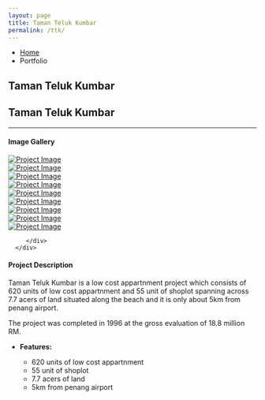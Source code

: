 ```yaml
---
layout: page
title: Taman Teluk Kumbar
permalink: /ttk/
---
```


<section class="page-header">
   <div class="container">
      <div class="row">
         <div class="col-md-12">
            <ul class="breadcrumb">
               <li><a href="#">Home</a></li>
               <li class="active">Portfolio</li>
            </ul>
         </div>
      </div>
      <div class="row">
         <div class="col-md-12">
            <h1>Taman Teluk Kumbar</h1>
         </div>
      </div>
   </div>
</section>
<div class="container">
<div class="row">
   <div class="col-md-12">
      <div class="portfolio-title">
         <div class="row">
            <div class="portfolio-nav-all col-md-1">
               <a href='{{ site.baseurl }}portfolio' data-tooltip data-original-title="Back to Projects Page"><i class="fa fa-th"></i></a>
            </div>
            <div class="col-md-10 center">
               <h2 class="mb-none heading-primary"><strong>Taman Teluk Kumbar</strong></h2>
            </div>
         </div>
      </div>
      <hr class="tall">
   </div>
</div>
<div class="row">
   <div class="col-md-4">
      <h4 class="center heading-primary">Image Gallery</h4>
      <div class="lightbox" data-plugin-options='{"delegate": "a", "type": "image", "gallery": {"enabled": true}, "mainClass": "mfp-with-zoom", "zoom": {"enabled": true, "duration": 300}}'>
         <div class="owl-carousel stage-margin" data-plugin-options='{"items": 1, "margin": 10, "loop": false, "nav": true, "dots": false, "stagePadding": 40}'>
            <div>
               <a class="img-thumbnail img-thumbnail-hover-icon mb-xs mr-xs" href="{{ site.baseurl }}/asset/images/ttk/Taman_Teluk_Kumbar_2.jpg">
               <img class="img-responsive" src="{{ site.baseurl }}/asset/images/ttk/Taman_Teluk_Kumbar_1.jpg" alt="Project Image">
               </a>
            </div>
            <div>
               <a class="img-thumbnail img-thumbnail-hover-icon mb-xs mr-xs" href="{{ site.baseurl }}/asset/images/ttk/Taman_Teluk_Kumbar_3.jpg">
               <img class="img-responsive" src="{{ site.baseurl }}/asset/images/ttk/Taman_Teluk_Kumbar_3.jpg" alt="Project Image">
               </a>
            </div>
            <div>
               <a class="img-thumbnail img-thumbnail-hover-icon mb-xs mr-xs" href="{{ site.baseurl }}/asset/images/ttk/Taman_Teluk_Kumbar_3.jpg">
               <img class="img-responsive" src="{{ site.baseurl }}/asset/images/ttk/Taman_Teluk_Kumbar_4.jpg" alt="Project Image">
               </a>
            </div>
            <div>
               <a class="img-thumbnail img-thumbnail-hover-icon mb-xs mr-xs" href="{{ site.baseurl }}/asset/images/ttk/Taman_Teluk_Kumbar_4.jpg">
               <img class="img-responsive" src="{{ site.baseurl }}/asset/images/ttk/Taman_Teluk_Kumbar_4.jpg" alt="Project Image">
               </a>
            </div>
            <div>
               <a class="img-thumbnail img-thumbnail-hover-icon mb-xs mr-xs" href="{{ site.baseurl }}/asset/images/ttk/Taman_Teluk_Kumbar_5.jpg">
               <img class="img-responsive" src="{{ site.baseurl }}/asset/images/ttk/Taman_Teluk_Kumbar_5.jpg" alt="Project Image">
               </a>
            </div>
            <div>
               <a class="img-thumbnail img-thumbnail-hover-icon mb-xs mr-xs" href="{{ site.baseurl }}/asset/images/ttk/Taman_Teluk_Kumbar_6.jpg">
               <img class="img-responsive" src="{{ site.baseurl }}/asset/images/ttk/Taman_Teluk_Kumbar_6.jpg" alt="Project Image">
               </a>
            </div>
            <div>
               <a class="img-thumbnail img-thumbnail-hover-icon mb-xs mr-xs" href="{{ site.baseurl }}/asset/images/ttk/Taman_Teluk_Kumbar_7.jpg">
               <img class="img-responsive" src="{{ site.baseurl }}/asset/images/ttk/Taman_Teluk_Kumbar_7.jpg" alt="Project Image">
               </a>
            </div>
            <div>
               <a class="img-thumbnail img-thumbnail-hover-icon mb-xs mr-xs" href="{{ site.baseurl }}/asset/images/ttk/Taman_Teluk_Kumbar_8.jpg">
               <img class="img-responsive" src="{{ site.baseurl }}/asset/images/ttk/Taman_Teluk_Kumbar_8.jpg" alt="Project Image">
               </a>
            </div>
            <div>
               <a class="img-thumbnail img-thumbnail-hover-icon mb-xs mr-xs" href="{{ site.baseurl }}/asset/images/ttk/Taman_Teluk_Kumbar_9.jpg">
               <img class="img-responsive" src="{{ site.baseurl }}/asset/images/ttk/Taman_Teluk_Kumbar_9.jpg" alt="Project Image">
               </a>
            </div>

         </div>
      </div>
   </div>
   <div class="col-md-8">
      <h4 class="heading-primary">Project <strong>Description</strong></h4>
      <p class="mt-xlg">Taman Teluk Kumbar is a low cost appartnment project which consists of 620 units of low cost appartnment and 55 unit of shoplot spanning across 7.7 acers of land situated along the beach and it is only about 5km from penang airport.</p>
      <p class="mt-xlg">The project was completed in 1996 at the gross evaluation of 18.8 million RM.</p>
      <ul class="portfolio-details">
         <li>
            <p><strong>Features:</strong></p>
            <ul class="list list-inline list-icons">
               <li><i class="fa fa-check-circle"></i> 620 units of low cost appartnment </li>
               <li><i class="fa fa-check-circle"></i> 55 unit of shoplot</li>
               <li><i class="fa fa-check-circle"></i> 7.7 acers of land</li>
               <li><i class="fa fa-check-circle"></i> 5km from penang airport</li>
            </ul>
         </li>
      </ul>
   </div>
</div>
